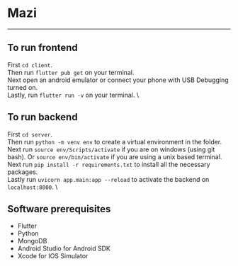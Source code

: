 # Mazi

---

## To run frontend

First `cd client`. \
Then run `flutter pub get` on your terminal. \
Next open an android emulator or connect your phone with USB Debugging turned on. \
Lastly, run `flutter run -v` on your terminal. \

## To run backend

First `cd server`. \
Then run `python -m venv env` to create a virtual environment in the folder. \
Next run `source env/Scripts/activate` if you are on windows (using git bash). Or `source env/bin/activate` if you are using a unix based terminal. \
Next run `pip install -r requirements.txt` to install all the necessary packages. \
Lastly run `uvicorn app.main:app --reload` to activate the backend on `localhost:8000`. \

## Software prerequisites

- Flutter
- Python
- MongoDB
- Android Studio for Android SDK
- Xcode for IOS Simulator
